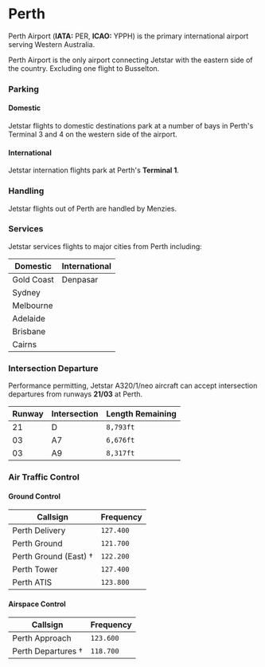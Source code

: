 # Perth
Perth Airport (**IATA:** PER, **ICAO:** YPPH) is the primary international airport serving Western Australia.

Perth Airport is the only airport connecting Jetstar with the eastern side of the country. Excluding one flight to Busselton.

### Parking

#### Domestic
Jetstar flights to domestic destinations park at a number of bays in Perth's Terminal 3 and 4 on the western side of the airport.

#### International
Jetstar internation flights park at Perth's **Terminal 1**.

### Handling
Jetstar flights out of Perth are handled by Menzies.

### Services
Jetstar services flights to major cities from Perth including:


| Domestic | International |
| -------- | ------- |
| Gold Coast | Denpasar |
| Sydney |
| Melbourne |
| Adelaide |
| Brisbane |
| Cairns |

### Intersection Departure
Performance permitting, Jetstar A320/1/neo aircraft can accept intersection departures from runways **21/03** at Perth.

| Runway | Intersection | Length Remaining |
| ------ | ------------ | ---------------- |
| 21 | D | `8,793ft` |
| 03 | A7 | `6,676ft` |
| 03 | A9 | `8,317ft` |

### Air Traffic Control

#### Ground Control
| Callsign | Frequency |
| -------- | --------- |
| Perth Delivery | `127.400` |
| Perth Ground | `121.700` |
| Perth Ground (East) † | `122.200` |
| Perth Tower | `127.400` |
| Perth ATIS | `123.800` |

#### Airspace Control
| Callsign | Frequency |
| -------- | --------- |
| Perth Approach | `123.600` |
| Perth Departures † | `118.700` |